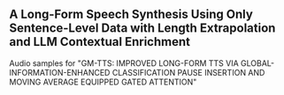 ## A Long-Form Speech Synthesis Using Only Sentence-Level Data with Length Extrapolation and LLM Contextual Enrichment

Audio samples for "GM-TTS: IMPROVED LONG-FORM TTS VIA GLOBAL-INFORMATION-ENHANCED CLASSIFICATION PAUSE INSERTION AND MOVING AVERAGE EQUIPPED GATED ATTENTION"
